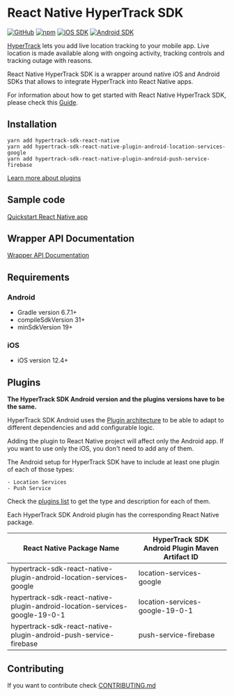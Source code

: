 # React Native HyperTrack SDK

[![GitHub](https://img.shields.io/github/license/hypertrack/sdk-react-native?color=orange)](./LICENSE)
[![npm](https://img.shields.io/npm/v/hypertrack-sdk-react-native.svg)](https://www.npmjs.com/package/hypertrack-sdk-react-native)
[![iOS SDK](https://img.shields.io/badge/iOS%20SDK-5.0.8-brightgreen.svg)](https://github.com/hypertrack/sdk-ios)
[![Android SDK](https://img.shields.io/badge/Android%20SDK-7.0.10-brightgreen.svg)](https://github.com/hypertrack/sdk-android)

[HyperTrack](https://www.hypertrack.com) lets you add live location tracking to your mobile app. Live location is made available along with ongoing activity, tracking controls and tracking outage with reasons.

React Native HyperTrack SDK is a wrapper around native iOS and Android SDKs that allows to integrate HyperTrack into React Native apps.

For information about how to get started with React Native HyperTrack SDK, please check this [Guide](https://www.hypertrack.com/docs/install-sdk-react-native).

## Installation

```
yarn add hypertrack-sdk-react-native
yarn add hypertrack-sdk-react-native-plugin-android-location-services-google
yarn add hypertrack-sdk-react-native-plugin-android-push-service-firebase
```

[Learn more about plugins](#plugins)

## Sample code

[Quickstart React Native app](https://github.com/hypertrack/quickstart-react-native)

## Wrapper API Documentation

[Wrapper API Documentation](https://hypertrack.github.io/sdk-react-native/)

## Requirements

### Android

- Gradle version 6.7.1+
- compileSdkVersion 31+
- minSdkVersion 19+

### iOS

- iOS version 12.4+

## Plugins

**The HyperTrack SDK Android version and the plugins versions have to be the same.**

HyperTrack SDK Android uses the [Plugin architecture](https://github.com/hypertrack/sdk-android/blob/master/PLUGINS.md) to be able to adapt to different dependencies and add configurable logic.

Adding the plugin to React Native project will affect only the Android app. If you want to use only the iOS, you don't need to add any of them.

The Android setup for HyperTrack SDK have to include at least one plugin of each of those types:

    - Location Services
    - Push Service

Check the [plugins list](https://github.com/hypertrack/sdk-android/blob/master/PLUGINS.md#available-plugins) to get the type and description for each of them.

Each HyperTrack SDK Android plugin has the corresponding React Native package.

| React Native Package Name                                                  | HyperTrack SDK Android Plugin Maven Artifact ID |
| -------------------------------------------------------------------------- | ----------------------------------------------- |
| hypertrack-sdk-react-native-plugin-android-location-services-google        | location-services-google                        |
| hypertrack-sdk-react-native-plugin-android-location-services-google-19-0-1 | location-services-google-19-0-1                 |
| hypertrack-sdk-react-native-plugin-android-push-service-firebase           | push-service-firebase                           |

## Contributing

If you want to contribute check [CONTRIBUTING.md](CONTRIBUTING.md)

